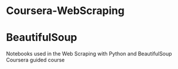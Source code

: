 # Coursera-WebScraping 
# BeautifulSoup
Notebooks used in the Web Scraping with Python and BeautifulSoup Coursera guided course
